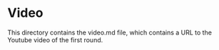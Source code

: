 # Video

This directory contains the video.md file, which contains a URL to the Youtube video of the first round. 
